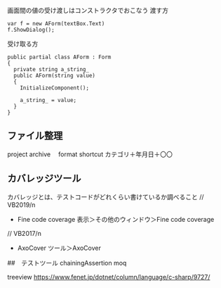 画面間の値の受け渡しはコンストラクタでおこなう
渡す方
```
var f = new AForm(textBox.Text)
f.ShowDialog();
```

受け取る方
```
public partial class AForm : Form
{
  private string a_string_
  public AForm(string value)
  {
    InitializeComponent();
    
    a_string_ = value;
  }
}
```
## ファイル整理
project
archive
　format
shortcut
カテゴリ＋年月日＋〇〇

## カバレッジツール
カバレッジとは、テストコードがどれくらい書けているか調べること
// VB2019/n
- Fine code coverage
  表示＞その他のウィンドウ＞Fine code coverage

// VB2017/n
- AxoCover
  ツール＞AxoCover
 
##　テストツール
 chainingAssertion
 moq
 
 treeview
https://www.fenet.jp/dotnet/column/language/c-sharp/9727/
